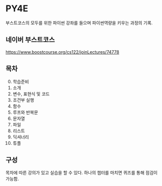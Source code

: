 # PY4E
부스트코스의 모두를 위한 파이썬 강좌를 들으며 파이썬역량을 키우는 과정의 기록.

## 네이버 부스트코스
https://www.boostcourse.org/cs122/joinLectures/74778

## 목차
0. 학습준비
1. 소개
2. 변수, 표현식 및 코드
3. 조건부 실행
4. 함수
5. 루프와 반복문
6. 문자열
7. 파일
8. 리스트
9. 딕셔너리
10. 튜플

## 구성
목차에 따른 강의가 있고 실습을 할 수 있다. 하나의 챕터를 마치면 퀴즈를 통해 점검이 가능함.
